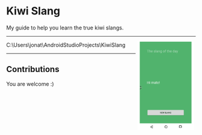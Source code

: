 # Kiwi Slang #

My guide to help you learn the true kiwi slangs.

---
<img src="/app/src/main/res/drawable/app_ui.gif" width="150" align="right" hspace="5">

C:\Users\jonat\AndroidStudioProjects\KiwiSlang

---
## Contributions ##
You are welcome :)
